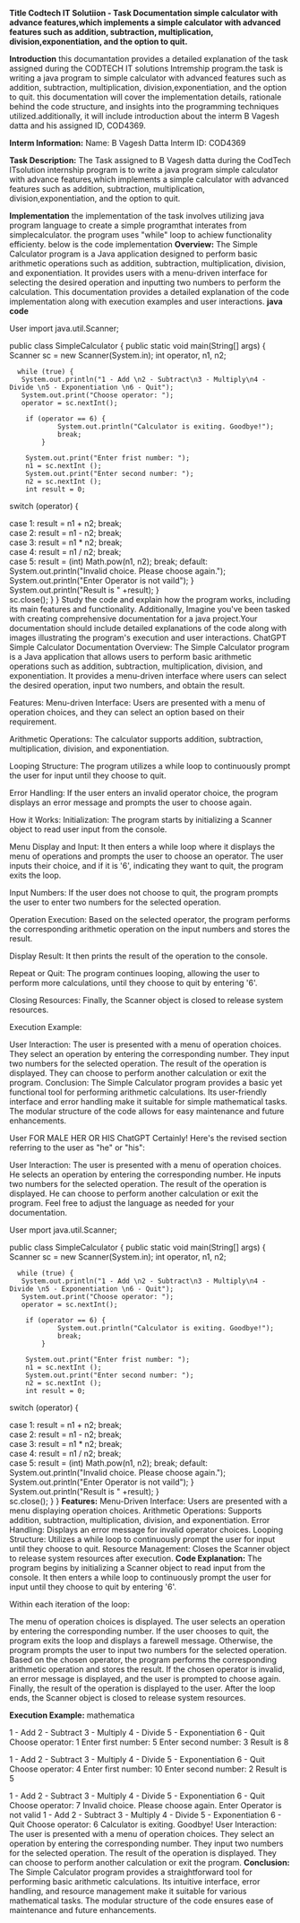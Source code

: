**Title Codtech IT Solutiion - Task Documentation simple calculator with advance features,which implements a simple calculator with advanced features such as addition, subtraction, multiplication, division,exponentiation, and the option to quit.**

**Introduction**
this documantation provides a detailed explanation of the task assigned during the CODTECH IT solutions Intremship program.the task is writing a java program to simple calculator with advanced features such as addition, subtraction, multiplication, division,exponentiation, and the option to quit. this documentation will cover the implementation details, rationale behind the code structure, and insights into the programming techniques utilized.additionally, it will include introduction about the interm 
B Vagesh datta and his assigned ID, COD4369.

**Interm Information:**
Name: B Vagesh Datta
Interm ID: COD4369

**Task Description:**
The Task assigned to B Vagesh datta during the CodTech ITsolution internship program is to write a java program simple calculator with advance features,which implements a simple calculator with advanced features such as addition, subtraction, multiplication, division,exponentiation, and the option to quit.

**Implementation**
the implementation of the task involves utilizing java program language to create a simple programthat interates from simplecalculator. the program uses "while" loop to achiew functionality efficienty. below is the code implementation 
**Overview:**
The Simple Calculator program is a Java application designed to perform basic arithmetic operations such as addition, subtraction, multiplication, division, and exponentiation. It provides users with a menu-driven interface for selecting the desired operation and inputting two numbers to perform the calculation. This documentation provides a detailed explanation of the code implementation along with execution examples and user interactions.
**java code**


User
import java.util.Scanner;

public class SimpleCalculator {
    public static void main(String[] args) {
    Scanner sc = new Scanner(System.in);
    int operator, n1, n2;
      
      while (true) {
       System.out.println("1 - Add \n2 - Subtract\n3 - Multiply\n4 - Divide \n5 - Exponentiation \n6 - Quit");
       System.out.print("Choose operator: ");
       operator = sc.nextInt();

        if (operator == 6) {
                System.out.println("Calculator is exiting. Goodbye!");
                break;
            }

        System.out.print("Enter frist number: ");
        n1 = sc.nextInt ();
        System.out.print("Enter second number: ");
        n2 = sc.nextInt ();
        int result = 0; 

switch (operator) {

case 1:
       result = n1 + n2;
         break;  
case 2:
       result = n1 - n2;
         break;  
case 3:
       result = n1 * n2;
         break;  
case 4:
       result = n1 / n2;
         break;  
case 5:
       result = (int) Math.pow(n1, n2);
         break;
    default:
     System.out.println("Invalid choice. Please choose again.");
     System.out.println("Enter Operator is not vaild");
}
     System.out.println("Result is " +result);
}  
     sc.close();
}
}
Study the code and explain how the program
works, including its main features and functionality. Additionally,
Imagine you've been tasked with creating comprehensive documentation
for a java project.Your documentation should include detailed
explanations of the code along with images illustrating the
program's execution and user interactions.
ChatGPT
Simple Calculator Documentation
Overview:
The Simple Calculator program is a Java application that allows users to perform basic arithmetic operations such as addition, subtraction, multiplication, division, and exponentiation. It provides a menu-driven interface where users can select the desired operation, input two numbers, and obtain the result.

Features:
Menu-driven Interface: Users are presented with a menu of operation choices, and they can select an option based on their requirement.

Arithmetic Operations: The calculator supports addition, subtraction, multiplication, division, and exponentiation.

Looping Structure: The program utilizes a while loop to continuously prompt the user for input until they choose to quit.

Error Handling: If the user enters an invalid operator choice, the program displays an error message and prompts the user to choose again.

How it Works:
Initialization: The program starts by initializing a Scanner object to read user input from the console.

Menu Display and Input: It then enters a while loop where it displays the menu of operations and prompts the user to choose an operator. The user inputs their choice, and if it is '6', indicating they want to quit, the program exits the loop.

Input Numbers: If the user does not choose to quit, the program prompts the user to enter two numbers for the selected operation.

Operation Execution: Based on the selected operator, the program performs the corresponding arithmetic operation on the input numbers and stores the result.

Display Result: It then prints the result of the operation to the console.

Repeat or Quit: The program continues looping, allowing the user to perform more calculations, until they choose to quit by entering '6'.

Closing Resources: Finally, the Scanner object is closed to release system resources.

Execution Example:

User Interaction:
The user is presented with a menu of operation choices.
They select an operation by entering the corresponding number.
They input two numbers for the selected operation.
The result of the operation is displayed.
They can choose to perform another calculation or exit the program.
Conclusion:
The Simple Calculator program provides a basic yet functional tool for performing arithmetic calculations. Its user-friendly interface and error handling make it suitable for simple mathematical tasks. The modular structure of the code allows for easy maintenance and future enhancements.

User
FOR MALE HER OR HIS
ChatGPT
Certainly! Here's the revised section referring to the user as "he" or "his":

User Interaction:
The user is presented with a menu of operation choices.
He selects an operation by entering the corresponding number.
He inputs two numbers for the selected operation.
The result of the operation is displayed.
He can choose to perform another calculation or exit the program.
Feel free to adjust the language as needed for your documentation.

User
mport java.util.Scanner;

public class SimpleCalculator {
    public static void main(String[] args) {
    Scanner sc = new Scanner(System.in);
    int operator, n1, n2;
      
      while (true) {
       System.out.println("1 - Add \n2 - Subtract\n3 - Multiply\n4 - Divide \n5 - Exponentiation \n6 - Quit");
       System.out.print("Choose operator: ");
       operator = sc.nextInt();

        if (operator == 6) {
                System.out.println("Calculator is exiting. Goodbye!");
                break;
            }

        System.out.print("Enter frist number: ");
        n1 = sc.nextInt ();
        System.out.print("Enter second number: ");
        n2 = sc.nextInt ();
        int result = 0; 

switch (operator) {

case 1:
       result = n1 + n2;
         break;  
case 2:
       result = n1 - n2;
         break;  
case 3:
       result = n1 * n2;
         break;  
case 4:
       result = n1 / n2;
         break;  
case 5:
       result = (int) Math.pow(n1, n2);
         break;
    default:
     System.out.println("Invalid choice. Please choose again.");
     System.out.println("Enter Operator is not vaild");
}
     System.out.println("Result is " +result);
}  
     sc.close();
}
}
**Features:**
Menu-Driven Interface: Users are presented with a menu displaying operation choices.
Arithmetic Operations: Supports addition, subtraction, multiplication, division, and exponentiation.
Error Handling: Displays an error message for invalid operator choices.
Looping Structure: Utilizes a while loop to continuously prompt the user for input until they choose to quit.
Resource Management: Closes the Scanner object to release system resources after execution.
**Code Explanation:**
The program begins by initializing a Scanner object to read input from the console. It then enters a while loop to continuously prompt the user for input until they choose to quit by entering '6'.

Within each iteration of the loop:

The menu of operation choices is displayed.
The user selects an operation by entering the corresponding number.
If the user chooses to quit, the program exits the loop and displays a farewell message.
Otherwise, the program prompts the user to input two numbers for the selected operation.
Based on the chosen operator, the program performs the corresponding arithmetic operation and stores the result.
If the chosen operator is invalid, an error message is displayed, and the user is prompted to choose again.
Finally, the result of the operation is displayed to the user.
After the loop ends, the Scanner object is closed to release system resources.

**Execution Example:**
mathematica

1 - Add 
2 - Subtract
3 - Multiply
4 - Divide 
5 - Exponentiation 
6 - Quit
Choose operator: 1
Enter first number: 5
Enter second number: 3
Result is 8

1 - Add 
2 - Subtract
3 - Multiply
4 - Divide 
5 - Exponentiation 
6 - Quit
Choose operator: 4
Enter first number: 10
Enter second number: 2
Result is 5

1 - Add 
2 - Subtract
3 - Multiply
4 - Divide 
5 - Exponentiation 
6 - Quit
Choose operator: 7
Invalid choice. Please choose again.
Enter Operator is not valid
1 - Add 
2 - Subtract
3 - Multiply
4 - Divide 
5 - Exponentiation 
6 - Quit
Choose operator: 6
Calculator is exiting. Goodbye!
User Interaction:
The user is presented with a menu of operation choices.
They select an operation by entering the corresponding number.
They input two numbers for the selected operation.
The result of the operation is displayed.
They can choose to perform another calculation or exit the program.
**Conclusion:**
The Simple Calculator program provides a straightforward tool for performing basic arithmetic calculations. Its intuitive interface, error handling, and resource management make it suitable for various mathematical tasks. The modular structure of the code ensures ease of maintenance and future enhancements.





